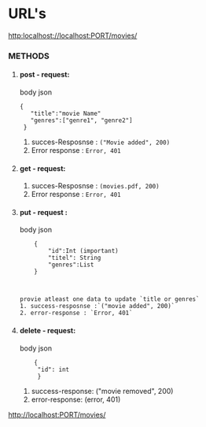 # URL's

[http:localhost://localhost:PORT/movies/](http://localhost:port/movies)
### METHODS

1. #### post - request:

   body json

       {
          "title":"movie Name"
          "genres":["genre1", "genre2"]
        }


    1. succes-Resposnse : `("Movie added", 200)` 
    2. Error response :  `Error, 401`



2. #### get - request:
    1. succes-Resposnse : `(movies.pdf, 200)`
    2. Error response :  `Error, 401`

3. #### put - request :

   body json

           { 
               "id":Int (important)
               "titel": String
               "genres":List
           }



       provie atleast one data to update `title or genres`
       1. success-resposnse :`("movie added", 200)`
       2. error-response : `Error, 401`


4. #### delete - request:
   body json

           {
            "id": int
            }

    1. success-response: ("movie removed", 200)
    2. error-response: (error, 401)


[http://localhost:PORT/movies/<title>/](http://localhost:port/movies/<title>)

### MTHODS

1. #### get - request:
   movies/movie_name/

    `1. success-response
       {
       "id":int
       "title":movie title
       "genres": [genre]
       }
      `


[http://localhost:PORT/search/<search>/](http://localhost:port/search<search>)

### METHODS

1. #### get - request
   `<search>` is the search patern
   `/search/the king`

       success-response: `(movies.pdf, 200)`
